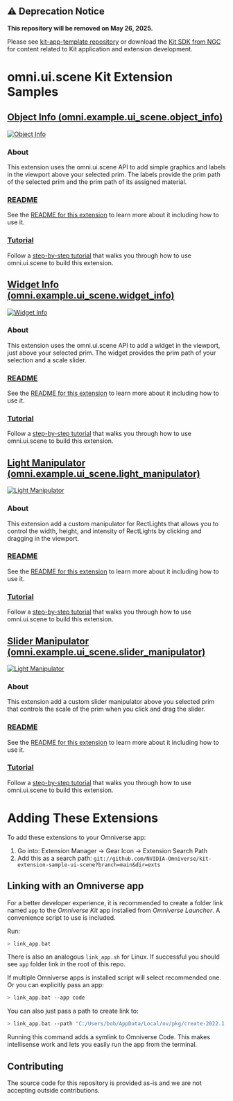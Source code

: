 ## :warning: Deprecation Notice

**This repository will be removed on May 26, 2025.**

Please see [kit-app-template repository](https://github.com/NVIDIA-Omniverse/kit-app-template) or download the [Kit SDK from NGC](https://catalog.ngc.nvidia.com/orgs/nvidia/teams/omniverse/collections/kit) for content related to Kit application and extension development.

# omni.ui.scene Kit Extension Samples

## [Object Info (omni.example.ui_scene.object_info)](exts/omni.example.ui_scene.object_info)

[![Object Info](exts/omni.example.ui_scene.object_info/data/preview.png)](exts/omni.example.ui_scene.object_info)

### About
This extension uses the omni.ui.scene API to add simple graphics and labels in the viewport above your selected prim. The labels provide the prim path of the selected prim and the prim path of its assigned material.

### [README](exts/omni.example.ui_scene.object_info)
See the [README for this extension](exts/omni.example.ui_scene.object_info) to learn more about it including how to use it.

### [Tutorial](exts/omni.example.ui_scene.object_info/Tutorial/object_info.tutorial.md)
Follow a [step-by-step tutorial](exts/omni.example.ui_scene.object_info/Tutorial/object_info.tutorial.md) that walks you through how to use omni.ui.scene to build this extension.

## [Widget Info (omni.example.ui_scene.widget_info)](exts/omni.example.ui_scene.object_info)

[![Widget Info](exts/omni.example.ui_scene.widget_info/data/preview.png)](exts/omni.example.ui_scene.widget_info)

### About
This extension uses the omni.ui.scene API to add a widget in the viewport, just above your selected prim. The widget provides the prim path of your selection and a scale slider.

### [README](exts/omni.example.ui_scene.widget_info)
See the [README for this extension](exts/omni.example.ui_scene.widget_info) to learn more about it including how to use it.

### [Tutorial](exts/omni.example.ui_scene.widget_info/Tutorial/object.info.widget.tutorial.md)
Follow a [step-by-step tutorial](exts/omni.example.ui_scene.widget_info/Tutorial/object.info.widget.tutorial.md) that walks you through how to use omni.ui.scene to build this extension.

## [Light Manipulator (omni.example.ui_scene.light_manipulator)](exts/omni.example.ui_scene.light_manipulator)

[![Light Manipulator](exts/omni.example.ui_scene.light_manipulator/data/preview.png)](exts/omni.example.ui_scene.light_manipulator)

### About
This extension add a custom manipulator for RectLights that allows you to control the width, height, and intensity of RectLights by clicking and dragging in the viewport.

### [README](exts/omni.example.ui_scene.light_manipulator)
See the [README for this extension](exts/omni.example.ui_scene.light_manipulator) to learn more about it including how to use it.

### [Tutorial](exts/omni.example.ui_scene.light_manipulator/tutorial/tutorial.md)
Follow a [step-by-step tutorial](exts/omni.example.ui_scene.light_manipulator/tutorial/tutorial.md) that walks you through how to use omni.ui.scene to build this extension.

## [Slider Manipulator (omni.example.ui_scene.slider_manipulator)](exts/omni.example.ui_scene.slider_manipulator)

[![Light Manipulator](exts/omni.example.ui_scene.slider_manipulator/data/preview.png)](exts/omni.example.ui_scene.slider_manipulator)

### About
This extension add a custom slider manipulator above you selected prim that controls the scale of the prim when you click and drag the slider.

### [README](exts/omni.example.ui_scene.slider_manipulator)
See the [README for this extension](exts/omni.example.ui_scene.slider_manipulator) to learn more about it including how to use it.

### [Tutorial](exts/omni.example.ui_scene.slider_manipulator/Tutorial/slider_Manipulator_Tutorial.md)
Follow a [step-by-step tutorial](exts/omni.example.ui_scene.slider_manipulator/Tutorial/slider_Manipulator_Tutorial.md) that walks you through how to use omni.ui.scene to build this extension.

# Adding These Extensions

To add these extensions to your Omniverse app:
1. Go into: Extension Manager -> Gear Icon -> Extension Search Path
2. Add this as a search path: `git://github.com/NVIDIA-Omniverse/kit-extension-sample-ui-scene?branch=main&dir=exts`

## Linking with an Omniverse app

For a better developer experience, it is recommended to create a folder link named `app` to the *Omniverse Kit* app installed from *Omniverse Launcher*. A convenience script to use is included.

Run:

```bash
> link_app.bat
```

There is also an analogous `link_app.sh` for Linux. If successful you should see `app` folder link in the root of this repo.

If multiple Omniverse apps is installed script will select recommended one. Or you can explicitly pass an app:

```bash
> link_app.bat --app code
```

You can also just pass a path to create link to:

```bash
> link_app.bat --path "C:/Users/bob/AppData/Local/ov/pkg/create-2022.1.3"
```

Running this command adds a symlink to Omniverse Code. This makes intellisense work and lets you easily run the app from the terminal. 

## Contributing
The source code for this repository is provided as-is and we are not accepting outside contributions.
